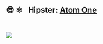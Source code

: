 ## 😎 ⚛️ &nbsp; **Hipster:** [Atom One](https://www.npmjs.com/package/themer-colors-mojave)
<br>

![](https://i.imgur.com/h2p03DF.png)

<br>

